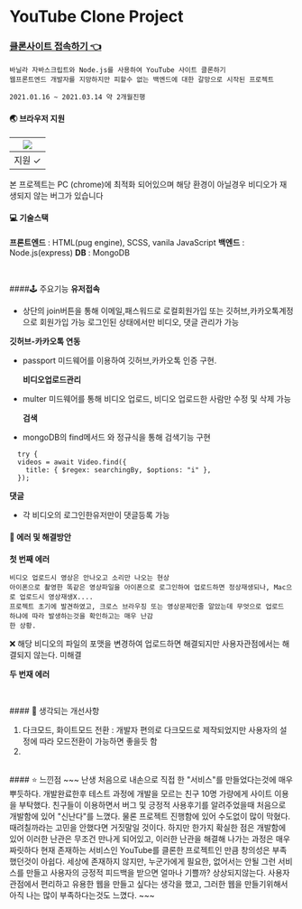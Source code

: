 # YouTube Clone Project

### [클론사이트 접속하기 👈](ttps://jin-youtube.herokuapp.com/)

```
바닐라 자바스크립트와 Node.js를 사용하여 YouTube 사이트 클론하기
웹프론트엔드 개발자를 지망하지만 피할수 없는 백엔드에 대한 갈망으로 시작된 프로젝트

2021.01.16 ~ 2021.03.14 약 2개월진행
```

#### 🌏 브라우저 지원
|![](https://www.google.co.kr/chrome/static/images/chrome-logo.svg)|
|------|
|지원 ✓|

본 프로젝트는 PC (chrome)에 최적화 되어있으며 해당 환경이 아닐경우 비디오가 재생되지 않는 버그가 있습니다
</br>
#### 💻 기술스택

**프론트엔드** : HTML(pug engine), SCSS, vanila JavaScript
**백엔드** : Node.js(express)
**DB** : MongoDB

</br>

####🕹 주요기능
**유저접속**

- 상단의 join버튼을 통해 이메일,패스워드로 로컬회원가입 또는 깃허브,카카오톡계정으로 회원가입 가능
  로그인된 상태에서만 비디오, 댓글 관리가 가능

**깃허브-카카오톡 연동**

- passport 미드웨어를 이용하여 깃허브,카카오톡 인증 구현.

  **비디오업로드관리**

- multer 미드웨어를 통해 비디오 업로드, 비디오 업로드한 사람만 수정 및 삭제 가능

  **검색**

- mongoDB의 find메서드 와 정규식을 통해 검색기능 구현

```
  try {
  videos = await Video.find({
    title: { $regex: searchingBy, $options: "i" },
  });
```

**댓글**

- 각 비디오의 로그인한유저만이 댓글등록 가능
  </br>

#### 🐛 에러 및 해결방안
**첫 번째 에러**

```
비디오 업로드시 영상은 안나오고 소리만 나오는 현상
아이폰으로 촬영한 똑같은 영상파일을 아이폰으로 로그인하여 업로드하면 정상재생되나, Mac으로 업로드시 영상재생X....
프로젝트 초기에 발견하였고, 크로스 브라우징 또는 영상문제인줄 알았는데 무엇으로 업로드 하냐에 따라 발생하는것을 확인하고는 매우 난감
한 상황.
```

❌ 해당 비디오의 파일의 포맷을 변경하여 업로드하면 해결되지만 사용자관점에서는 해결되지 않는다. 미해결

**두 번재 에러**

```

```

</br>
#### 🔧 생각되는 개선사항

1. 다크모드, 화이트모드 전환
   : 개발자 편의로 다크모드로 제작되었지만 사용자의 설정에 따라 모드전환이 가능하면 좋을듯 함
2.

</br>
#### ⭐️ 느낀점
~~~
난생 처음으로 내손으로 직접 한 "서비스"를 만들었다는것에 매우 뿌듯하다. 개발완료한후 테스트 과정에 개발을 모르는 친구 10명 가량에게
사이트 이용을 부탁했다. 친구들이 이용하면서 버그 및 긍정적 사용후기를 알려주었을때 처음으로 개발함에 있어 "신난다"를 느꼈다. 
물론 프로젝트 진행함에 있어 수도없이 많이 막혔다. 때려칠까라는 고민을 안했다면 거짓말일 것이다. 하지만 한가지 확실한 점은 
개발함에 있어 이러한 난관은 무조건 만나게 되어있고, 이러한 난관을 해결해 나가는 과정은 매우 짜릿하다
현재 존재하는 서비스인 YouTube를 클론한 프로젝트인 만큼 창의성은 부족했던것이 아쉽다. 세상에 존재하지 않지만, 누군가에게 필요한,
없어서는 안될 그런 서비스를 만들고 사용자의 긍정적 피드백을 받으면 얼마나 기쁠까? 상상되지않는다. 
사용자 관점에서 편리하고 유용한 웹을 만들고 싶다는 생각을 했고, 그러한 웹을 만들기위해서 아직 나는 많이 부족하다는것도 느꼈다.
~~~
